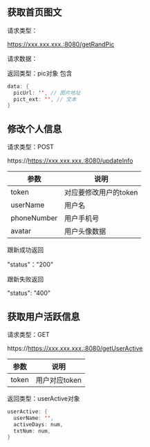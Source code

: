 ## 获取首页图文

请求类型：

https://xxx.xxx.xxx.:8080/getRandPic

请求数据：

返回类型：pic对象 包含

```java
data: {
  picUrl: '', // 图片地址
  pict_ext: '', // 文本
}
```



## 修改个人信息

请求类型：POST

https://https://xxx.xxx.xxx.:8080/updateInfo

| 参数        | 说明                  |
| ----------- | --------------------- |
| token       | 对应要修改用户的token |
| userName    | 用户名                |
| phoneNumber | 用户手机号            |
| avatar      | 用户头像数据          |

跟新成功返回

"status"："200"

跟新失败返回

"status": "400"

## 获取用户活跃信息

请求类型：GET

https://https://xxx.xxx.xxx.:8080/getUserActive

| 参数  | 说明          |
| ----- | ------------- |
| token | 用户对应token |

返回类型：userActive对象

```java
userActive: {
  userName: '',
  activeDays: num,
  txtNum: num,
}
```



